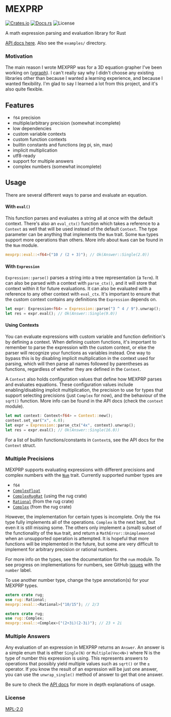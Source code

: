 # MEXPRP

[![Crates.io](https://img.shields.io/crates/v/mexprp.svg)](https://crates.io/crates/mexprp)
[![Docs.rs](https://docs.rs/mexprp/badge.svg)](https://docs.rs/mexprp)
![License](https://img.shields.io/crates/l/mexprp.svg)


A math expression parsing and evaluation library for Rust

[API docs here](https://docs.rs/mexprp). Also see the `examples/` directory.

### Motivation 

The main reason I wrote MEXPRP was for a 3D equation grapher I've been working on ([vgraph](https://github.com/intrepidpig/vgraph)). I can't really say why I didn't choose any existing libraries other than because I wanted a learning experience, and because I wanted flexibility. I'm glad to say I learned a lot from this project, and it's also quite flexible.

## Features
- `f64` precision
- multiple/arbitrary precision (somewhat incomplete)
- low dependencies
- custom variable contexts
- custom function contexts
- builtin constants and functions (eg pi, sin, max)
- implicit multiplication
- utf8-ready
- support for multiple answers
- complex numbers (somewhat incomplete)

## Usage
There are several different ways to parse and evaluate an equation.

 #### With `eval()`
This function parses and evaluates a string all at once with the default context. There's also an `eval_ctx()` function which takes a reference to a `Context` as well that will be used instead of the default `Context`. The type parameter can be anything that implements the `Num` trait. Some `Num` types support more operations than others. More info about `Num`s can be found in the `Num` module.

```rust
mexprp::eval::<f64>("10 / (2 + 3)"); // Ok(Answer::Single(2.0))
```

#### With `Expression`
`Expression::parse()` parses a string into a tree representation (a `Term`). It can also be parsed with a context with `parse_ctx()`, and it will store that context within it for future evaluations. It can also be evaluated with a reference to any other context with `eval_ctx`. It's important to ensure that the custom context contains any definitions the `Expression` depends on.

```rust
let expr: Expression<f64> = Expression::parse("3 ^ 4 / 9").unwrap();
let res = expr.eval(); // Ok(Answer::Single(9.0))
```

#### Using Contexts
You can evaluate expressions with custom variable and function definition's by defining a context. When defining custom functions, it's important to remember to parse the expression with the custom context, or else the parser will recognize your functions as variables instead. One way to bypass this is by disabling implicit multiplication in the context used for parsing, which will then parse all names followed by parentheses as functions, regardless of whether they are defined in the `Context`.

A `Context` also holds configuration values that define how MEXPRP parses and evaluates equations. These configuration values include enabling/disabling implicit multiplication, the precision to use for types that support selecting precisions (just `Complex` for now), and the behaviour of the `sqrt()` function. More info can be found in the API docs (check the `context` module).

```rust
let mut context: Context<f64> = Context::new();
context.set_var("x", 4.0);
let expr = Expression::parse_ctx("4x", context).unwrap();
let res = expr.eval(); // Ok(Answer::Single(16.0))
```

For a list of builtin functions/constants in `Context`s, see the API docs for the `Context` struct. 

### Multiple Precisions
MEXPRP supports evaluating expressions with different precisions and complex numbers with the [`Num`](num::Num) trait. Currently supported number types are
- `f64`
- [`ComplexFloat`](num::ComplexFloat)
- [`ComplexRugRat`](num::ComplexRugRat) (using the rug crate)
- [`Rational`](::rug::Rational) (from the rug crate)
- [`Complex`](::rug::Complex) (from the rug crate)

However, the implementation for certain types is incomplete. Only the `f64` type fully implements all of the operations. `Complex` is the next best, but even it is still missing some. The others only implement a (small) subset of the functionality of the `Num` trait, and return a `MathError::Unimplemented` when an unsupported operation is attempted. It is hopeful that more functions will be implemented in the future, but some are very difficult to implement for arbitrary precision or rational numbers.

For more info on the types, see the documentation for the `num` module. To see progress on implementations for numbers, see GitHub [issues](https://github.com/IntrepidPig/mexprp/issues?q=is%3Aopen+is%3Aissue+label%3Anumber) with the `number` label.

To use another number type, change the type annotation(s) for your MEXPRP types.
```rust
extern crate rug;
use rug::Rational;
mexprp::eval::<Rational>("10/15"); // 2/3
```

```rust
extern crate rug;
use rug::Complex;
mexprp::eval::<Complex>("(2+3i)(2-3i)"); // 23 + 2i
```

### Multiple Answers
Any evaluation of an expression in MEXPRP returns an `Answer`. An answer is a simple enum that is either `Single(N)` or `Multiple(Vec<N>)` where N is the type of number this expression is using. This represents answers to operations that possibly yield multiple values such as `sqrt()` or the `±` operator. If you know the result of an expression will be just one answer, you can use the `unwrap_single()` method of answer to get that one answer.

Be sure to check the [API docs](https://docs.rs/mexprp) for more in depth explanations of usage.

### License

[MPL-2.0](https://choosealicense.com/licenses/mpl-2.0/)
